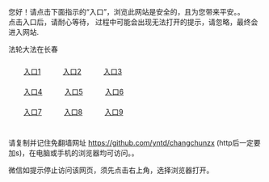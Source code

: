 您好！请点击下面指示的“入口”，浏览此网站是安全的，且为您带来平安。。 <br/>
点击入口后，请耐心等待， 过程中可能会出现无法打开的提示，请忽略，最终会进入网站. </br>

法轮大法在长春<br/>
<div style="padding:10px"><a style="margin:20px" target="_blank" href="https://d3rcgvhpua6b7e.cloudfront.net/2Qpsp?lcmoi" id="ccLink1" rel="nofollow">入口1</a> <a target="_blank" style="margin:20px" href="https://d2zihjawqbo8lj.cloudfront.net/2Qpsp?skrpttuu" id="ccLink2" rel="nofollow">入口2</a> <a style="margin:20px" target="_blank" href="https://d2g39i59cz1vux.cloudfront.net/2Qpsp?czwbpjt" id="ccLink3" rel="nofollow">入口3</a></div>

<div style="padding:10px" ><a style="margin:20px" target="_blank" href="https://d3rcgvhpua6b7e.cloudfront.net/2Qpsp?lcmoi" id="ccLink4" rel="nofollow">入口4</a> <a style="margin:20px" href="https://d2zihjawqbo8lj.cloudfront.net/2Qpsp?skrpttuu" target="_blank" id="ccLink5" rel="nofollow">入口5</a> <a style="margin:20px" href="https://d2g39i59cz1vux.cloudfront.net/2Qpsp?czwbpjt" target="_blank" id="ccLink6" rel="nofollow">入口6</a></div>

<div style="padding:10px"><a style="margin:20px" target="_blank" href="https://d3rcgvhpua6b7e.cloudfront.net/2Qpsp?lcmoi" id="ccLink7" rel="nofollow">入口7</a> <a style="margin:20px" href="https://d2zihjawqbo8lj.cloudfront.net/2Qpsp?skrpttuu" target="_blank" id="ccLink8" rel="nofollow">入口8</a> <a style="margin:20px" target="_blank" href="https://d2g39i59cz1vux.cloudfront.net/2Qpsp?czwbpjt" id="ccLink9" rel="nofollow">入口9</a></div>

<br/>



请复制并记住免翻墙网址 https://github.com/yntd/changchunzx (http后一定要加s)，在电脑或手机的浏览器均可访问。。<br/>

微信如提示停止访问该网页，须先点击右上角，选择浏览器打开。
